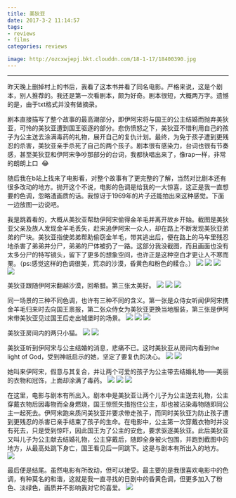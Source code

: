 ```yaml
---
title: 美狄亚
date: 2017-3-2 11:14:57
tags: 
- reviews
- films
categories: reviews

image: http://ozcxwjepj.bkt.clouddn.com/18-1-17/18400390.jpg
---
```

*********

<!--more-->

昨天晚上删掉村上的书后，我看了这本书并看了同名电影。严格来说，这是个剧本，别人推荐的。我还是第一次看剧本，颇为好奇。剧本很短，大概两万字。遗憾的是，由于txt格式并没有做摘录。

剧本直接描写了整个故事的最高潮部分，即伊阿宋将与国王的公主结婚而抛弃美狄亚，可怜的美狄亚遭到国王驱逐的部分。悲伤愤怒之下，美狄亚不惜利用自己的孩子为公主送去涂满毒药的礼物，展开自己的复仇计划。最终，为免于孩子遭到更残忍的杀害，美狄亚亲手杀死了自己的两个孩子。剧本很有感染力，台词也很有节奏感，甚至美狄亚和伊阿宋争吵那部分的台词，我都快唱出来了，像rap一样，非常的朗朗上口  :joy:

随后我在b站上找来了电影看，对整个故事有了更完整的了解，当然对比剧本还有很多改动的地方。抛开这个不说，电影的色调是给我的一大惊喜，这正是我一直想要的色调，忽略渣画质的话。我惊讶于1969年的片子还能拍出来这种感觉。下面一边放图一边说吧。

我是跳着看的，大概从美狄亚帮助伊阿宋偷得金羊毛并离开故乡开始。截图是美狄亚父亲及族人发现金羊毛丢失，赶来追伊阿宋一众人，却在路上不断发现美狄亚弟弟的尸块。美狄亚指使弟弟帮助偷窃金羊毛，带其逃出后，便在路上的马车里残忍地杀害了弟弟并分尸，弟弟的尸体被扔了一路。这部分我没截图，而且画面也没有太多分尸的特写镜头，留下了更多的想象空间，也许正是这种空白才更让人不寒而栗。（ps:感觉这样的色调很美，荒凉的沙漠，昏黄色和粉色的糅合。）
![](http://ozcxwjepj.bkt.clouddn.com/18-1-17/10709849.jpg)
![](http://ozcxwjepj.bkt.clouddn.com/18-1-17/54520855.jpg)
![](http://ozcxwjepj.bkt.clouddn.com/18-1-17/55044632.jpg)
![](http://ozcxwjepj.bkt.clouddn.com/18-1-17/93116795.jpg)

美狄亚跟随伊阿宋翻越沙漠，回希腊。第三张太美好。
![](http://ozcxwjepj.bkt.clouddn.com/18-1-17/91124415.jpg)
![](http://ozcxwjepj.bkt.clouddn.com/18-1-17/44328566.jpg)
![](http://ozcxwjepj.bkt.clouddn.com/18-1-17/18400390.jpg)

同一场景的三种不同色调，也许有三种不同的含义。第一张是众侍女听闻伊阿宋携金羊毛归来时去向国王禀报，第二张众侍女为美狄亚更换当地服装，第三张是伊阿宋带美狄亚见过国王后走出城堡时的场景。
![](http://ozcxwjepj.bkt.clouddn.com/18-1-17/75760239.jpg)
![](http://ozcxwjepj.bkt.clouddn.com/18-1-17/6926106.jpg)
![](http://ozcxwjepj.bkt.clouddn.com/18-1-17/55817348.jpg)

美狄亚房间内的两只小猫。
![](http://ozcxwjepj.bkt.clouddn.com/18-1-17/59847522.jpg)
![](http://ozcxwjepj.bkt.clouddn.com/18-1-17/87983742.jpg)

美狄亚听到伊阿宋与公主结婚的消息，悲痛不已。这时美狄亚从房间内看到the light of God，受到神祇启示的她，坚定了要复仇的决心。
![](http://ozcxwjepj.bkt.clouddn.com/18-1-17/49457596.jpg)
![](http://ozcxwjepj.bkt.clouddn.com/18-1-17/89402180.jpg)

她叫来伊阿宋，假意与其复合，并让两个可爱的孩子为公主带去结婚礼物——美丽的衣物和冠饰，上面却涂满了毒药。
![](http://ozcxwjepj.bkt.clouddn.com/18-1-17/59357482.jpg)
![](http://ozcxwjepj.bkt.clouddn.com/18-1-17/84820311.jpg)
![](http://ozcxwjepj.bkt.clouddn.com/18-1-17/92373402.jpg)

在这里，电影与剧本有所出入。剧本中是美狄亚让两个儿子为公主送去礼物，公主穿戴衣物后因毒物而全身燃烧，国王惊慌失措抱住公主，却也被沾染毒物随即同公主一起死去。伊阿宋跑来质问美狄亚并要求带走孩子，而同时美狄亚为防止孩子遭到更残忍的杀害已亲手结束了孩子的生命。在电影中，公主第一次穿戴衣物时并没有死去，只是受到惊吓，因此国王为了公主的安危，要求驱逐美狄亚。此后美狄亚又叫儿子为公主献去结婚礼物，公主穿戴后，随即全身被火包围，并跑到截图中的地方，从最高处跳下身亡，国王看见后一同跳下。这是与剧本有所出入的地方。
![](http://ozcxwjepj.bkt.clouddn.com/18-1-17/35840859.jpg)

最后便是结尾。虽然电影有所改动，但可以接受。最主要的是我很喜欢电影中的色调，有种莫名的和谐，这就是我一直寻找的日剧中的昏黄色调，但更多加入了粉色、淡绿色，画质并不影响我对它的喜爱。
![](http://ozcxwjepj.bkt.clouddn.com/18-1-17/96370524.jpg)
